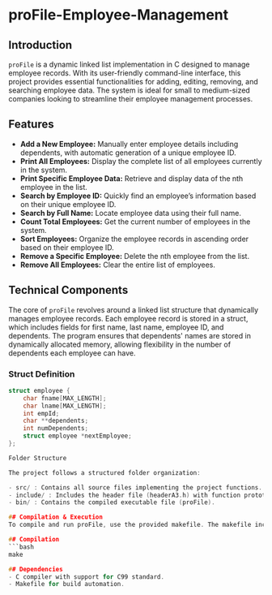 # proFile-Employee-Management

## Introduction
`proFile` is a dynamic linked list implementation in C designed to manage employee records. With its user-friendly command-line interface, this project provides essential functionalities for adding, editing, removing, and searching employee data. The system is ideal for small to medium-sized companies looking to streamline their employee management processes.

## Features
- **Add a New Employee:** Manually enter employee details including dependents, with automatic generation of a unique employee ID.
- **Print All Employees:** Display the complete list of all employees currently in the system.
- **Print Specific Employee Data:** Retrieve and display data of the nth employee in the list.
- **Search by Employee ID:** Quickly find an employee’s information based on their unique employee ID.
- **Search by Full Name:** Locate employee data using their full name.
- **Count Total Employees:** Get the current number of employees in the system.
- **Sort Employees:** Organize the employee records in ascending order based on their employee ID.
- **Remove a Specific Employee:** Delete the nth employee from the list.
- **Remove All Employees:** Clear the entire list of employees.

## Technical Components
The core of `proFile` revolves around a linked list structure that dynamically manages employee records. Each employee record is stored in a struct, which includes fields for first name, last name, employee ID, and dependents. The program ensures that dependents' names are stored in dynamically allocated memory, allowing flexibility in the number of dependents each employee can have.

### Struct Definition
```c
struct employee {
    char fname[MAX_LENGTH];
    char lname[MAX_LENGTH];
    int empId;
    char **dependents;
    int numDependents;
    struct employee *nextEmployee;
};

Folder Structure

The project follows a structured folder organization:

- src/ : Contains all source files implementing the project functions.
- include/ : Includes the header file (headerA3.h) with function prototypes and necessary constants.
- bin/ : Contains the compiled executable file (proFile).

## Compilation & Execution
To compile and run proFile, use the provided makefile. The makefile includes targets for compiling the project and cleaning up object and executable files.

## Compilation
```bash
make

## Dependencies
- C compiler with support for C99 standard.
- Makefile for build automation.

